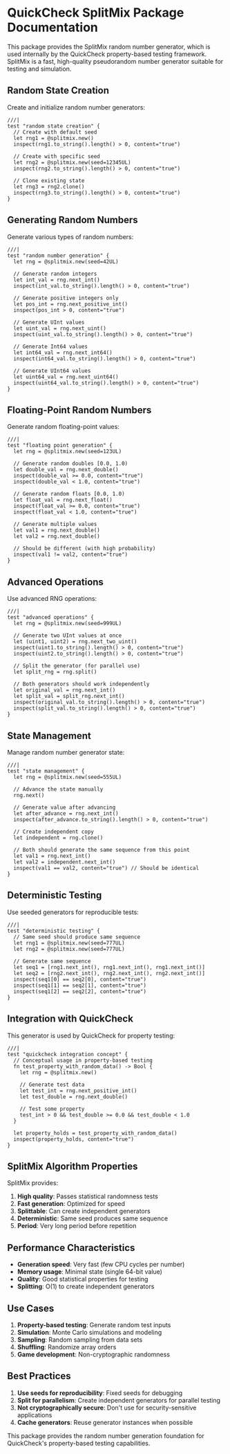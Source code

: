 # QuickCheck SplitMix Package Documentation

This package provides the SplitMix random number generator, which is used internally by the QuickCheck property-based testing framework. SplitMix is a fast, high-quality pseudorandom number generator suitable for testing and simulation.

## Random State Creation

Create and initialize random number generators:

```moonbit
///|
test "random state creation" {
  // Create with default seed
  let rng1 = @splitmix.new()
  inspect(rng1.to_string().length() > 0, content="true")

  // Create with specific seed
  let rng2 = @splitmix.new(seed=12345UL)
  inspect(rng2.to_string().length() > 0, content="true")

  // Clone existing state
  let rng3 = rng2.clone()
  inspect(rng3.to_string().length() > 0, content="true")
}
```

## Generating Random Numbers

Generate various types of random numbers:

```moonbit
///|
test "random number generation" {
  let rng = @splitmix.new(seed=42UL)

  // Generate random integers
  let int_val = rng.next_int()
  inspect(int_val.to_string().length() > 0, content="true")

  // Generate positive integers only
  let pos_int = rng.next_positive_int()
  inspect(pos_int > 0, content="true")

  // Generate UInt values
  let uint_val = rng.next_uint()
  inspect(uint_val.to_string().length() > 0, content="true")

  // Generate Int64 values
  let int64_val = rng.next_int64()
  inspect(int64_val.to_string().length() > 0, content="true")

  // Generate UInt64 values
  let uint64_val = rng.next_uint64()
  inspect(uint64_val.to_string().length() > 0, content="true")
}
```

## Floating-Point Random Numbers

Generate random floating-point values:

```moonbit
///|
test "floating point generation" {
  let rng = @splitmix.new(seed=123UL)

  // Generate random doubles [0.0, 1.0)
  let double_val = rng.next_double()
  inspect(double_val >= 0.0, content="true")
  inspect(double_val < 1.0, content="true")

  // Generate random floats [0.0, 1.0)
  let float_val = rng.next_float()
  inspect(float_val >= 0.0, content="true")
  inspect(float_val < 1.0, content="true")

  // Generate multiple values
  let val1 = rng.next_double()
  let val2 = rng.next_double()

  // Should be different (with high probability)
  inspect(val1 != val2, content="true")
}
```

## Advanced Operations

Use advanced RNG operations:

```moonbit
///|
test "advanced operations" {
  let rng = @splitmix.new(seed=999UL)

  // Generate two UInt values at once
  let (uint1, uint2) = rng.next_two_uint()
  inspect(uint1.to_string().length() > 0, content="true")
  inspect(uint2.to_string().length() > 0, content="true")

  // Split the generator (for parallel use)
  let split_rng = rng.split()

  // Both generators should work independently
  let original_val = rng.next_int()
  let split_val = split_rng.next_int()
  inspect(original_val.to_string().length() > 0, content="true")
  inspect(split_val.to_string().length() > 0, content="true")
}
```

## State Management

Manage random number generator state:

```moonbit
///|
test "state management" {
  let rng = @splitmix.new(seed=555UL)

  // Advance the state manually
  rng.next()

  // Generate value after advancing
  let after_advance = rng.next_int()
  inspect(after_advance.to_string().length() > 0, content="true")

  // Create independent copy
  let independent = rng.clone()

  // Both should generate the same sequence from this point
  let val1 = rng.next_int()
  let val2 = independent.next_int()
  inspect(val1 == val2, content="true") // Should be identical
}
```

## Deterministic Testing

Use seeded generators for reproducible tests:

```moonbit
///|
test "deterministic testing" {
  // Same seed should produce same sequence
  let rng1 = @splitmix.new(seed=777UL)
  let rng2 = @splitmix.new(seed=777UL)

  // Generate same sequence
  let seq1 = [rng1.next_int(), rng1.next_int(), rng1.next_int()]
  let seq2 = [rng2.next_int(), rng2.next_int(), rng2.next_int()]
  inspect(seq1[0] == seq2[0], content="true")
  inspect(seq1[1] == seq2[1], content="true")
  inspect(seq1[2] == seq2[2], content="true")
}
```

## Integration with QuickCheck

This generator is used by QuickCheck for property testing:

```moonbit
///|
test "quickcheck integration concept" {
  // Conceptual usage in property-based testing
  fn test_property_with_random_data() -> Bool {
    let rng = @splitmix.new()

    // Generate test data
    let test_int = rng.next_positive_int()
    let test_double = rng.next_double()

    // Test some property
    test_int > 0 && test_double >= 0.0 && test_double < 1.0
  }

  let property_holds = test_property_with_random_data()
  inspect(property_holds, content="true")
}
```

## SplitMix Algorithm Properties

SplitMix provides:

1. **High quality**: Passes statistical randomness tests
2. **Fast generation**: Optimized for speed
3. **Splittable**: Can create independent generators
4. **Deterministic**: Same seed produces same sequence
5. **Period**: Very long period before repetition

## Performance Characteristics

- **Generation speed**: Very fast (few CPU cycles per number)
- **Memory usage**: Minimal state (single 64-bit value)
- **Quality**: Good statistical properties for testing
- **Splitting**: O(1) to create independent generators

## Use Cases

1. **Property-based testing**: Generate random test inputs
2. **Simulation**: Monte Carlo simulations and modeling
3. **Sampling**: Random sampling from data sets
4. **Shuffling**: Randomize array orders
5. **Game development**: Non-cryptographic randomness

## Best Practices

1. **Use seeds for reproducibility**: Fixed seeds for debugging
2. **Split for parallelism**: Create independent generators for parallel testing
3. **Not cryptographically secure**: Don't use for security-sensitive applications
4. **Cache generators**: Reuse generator instances when possible

This package provides the random number generation foundation for QuickCheck's property-based testing capabilities.





